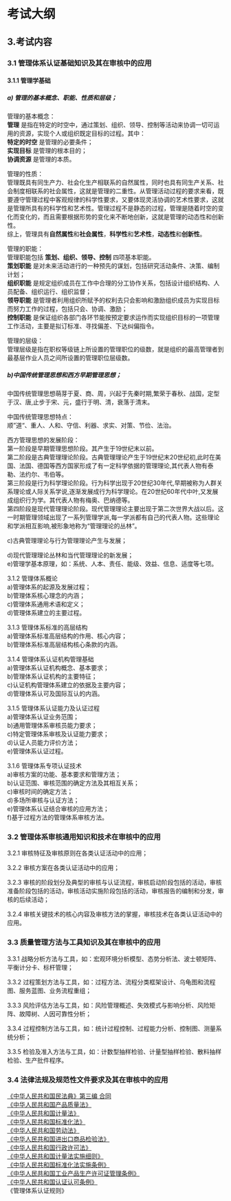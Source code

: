 # 考试大纲

## 3.考试内容 
### 3.1 管理体系认证基础知识及其在审核中的应用 
#### 3.1.1 管理学基础 
##### a) 管理的基本概念、职能、性质和层级；  

管理的基本概念：  
**管理** 是指在特定的时空中，通过策划、组织、领导、控制等活动来协调一切可运用的资源，实现个人或组织既定目标的过程。其中：  
**特定的时空** 是管理的必要条件；  
**实现目标** 是管理的根本目的；  
**协调资源** 是管理的本质。  

管理的性质：  
管理既具有同生产力、社会化生产相联系的自然属性，同时也具有同生产关系、社会制度相联系的社会属性，这就是管理的二重性。从管理活动过程的要求来看，既要遵守管理过程中客观规律的科学性要求，又要体现灵活协调的艺术性要求，这就是管理所具有的科学性和艺术性。管理过程不是静态的过程，管理是随着时空的变化而变化的，而且需要根据形势的变化来不断地创新，这就是管理的动态性和创新性。  
综上，管理具有**自然属性**和**社会属性**，**科学性**和**艺术性**，**动态性**和**创新性**。

管理的职能：  
管理职能包括 **策划、组织、领导、控制** 四项基本职能。  
**策划职能** 是对未来活动进行的一种预先的谋划，包括研究活动条件、决策、编制计划；  
**组织职能** 是规定组织成员在工作中合理的分工协作关系，包括设计组织结构、人员配备、组织运行、组织监督；  
**领导职能** 是管理者利用组织所赋予的权利去只会影响和激励组织成员为实现目标而努力工作的过程，包括只会、协调、激励；  
**控制职能** 是保证组织各部门各环节能按预定要求运作而实现组织目标的一项管理工作活动，主要是拟订标准、寻找偏差、下达纠偏指令。

管理的层级：  
管理层级是指在职权等级链上所设置的管理职位的级数，就是组织的最高管理者到最基层作业人员之间所设置的管理职位层级数。

##### b)中国传统管理思想和西方早期管理思想；   

中国传统管理思想萌芽于夏、商、周，兴起于先秦时期,繁荣于春秋、战国，定型于汉、唐,止步于宋、元，盛行于明、清，衰落于清末。

中国传统管理思想特点：  
顺”道“、重人、人和、守信、利器、求实、对策、节俭、法治。

西方管理思想的发展阶段：  
第一阶段是早期管理思想阶段。其产生于19世纪末以前。  
第二阶段是古典管理理论阶段。古典管理理论产生于19世纪末20世纪初,此时在美国、法国、德国等西方国家形成了有一定科学依据的管理理论,其代表人物有泰勒、法约尔、韦伯等。  
第三阶段是行为科学理论阶段。行为科学出现于20世纪30年代,早期被称为人群关系理论或人际关系学说,逐渐发展成行为科学理论。在20世纪60年代中叶,又发展成组织行为学。其代表人物有梅奥、巴纳德等。  
第四阶段是现代管理理论阶段。现代管理理论主要出现于第二次世界大战以后。这一时期管理领域出现了一系列管理学派,每一学派都有自己的代表人物。这些理论和学派相互影响,被形象地称为“管理理论的丛林”。

c)古典管理理论与行为管理理论产生与发展；   


d)现代管理理论丛林和当代管理理论的新发展；   
e)管理学基本原理，如：系统、人本、责任、能级、效益、信息、适度等七项。 

3.1.2 管理体系概论   
a)管理体系的起源及发展过程；  
b)管理体系核心理念的内涵；   
c)管理体系通用术语和定义；   
d)管理体系建立的主要过程。   

 3.1.3 管理体系标准的高层结构   
a)管理体系标准高层结构的作用、核心内容；   
b)管理体系标准高层结构核心条款的内涵。  

 3.1.4 管理体系认证机构管理基础   
a)管理体系认证机构概念、基本要求；   
b)管理体系认证机构的主要特征；   
c)认证机构管理体系建立的依据及主要内容；   
d)管理体系认可及国际互认的内涵。   

 3.1.5 管理体系认证能力及认证过程   
a)管理体系认证业务范围；    
b)通用管理体系审核员能力要求；    
c)特定管理体系审核及认证能力要求；    
d)认证人员能力评价方法；    
e)管理体系认证过程。    

 3.1.6 管理体系专项认证技术   
a)审核方案的功能、基本要求和管理方法；   
b)认证范围、审核范围的确定方法及其相互关系；   
c)审核时间的确定方法；   
d)多场所审核与认证方法；   
e)管理体系认证结合审核的应用方法；   
f)基于过程方法的管理体系审核方法。   

### 3.2 管理体系审核通用知识和技术在审核中的应用 
 3.2.1 审核特征及审核原则在各类认证活动中的应用； 

 3.2.2 审核方案在各类认证活动中的应用； 

 3.2.3 审核的阶段划分及典型的审核与认证流程，审核启动阶段包括的活动，审核准备阶段包括的活动，审核活动实施阶段包括的活动，审核报告的编制和分发，审核的后续活动； 

 3.2.4 审核关键技术的核心内容及审核方法的掌握，审核技术在各类认证活动中的应用。 
### 3.3 质量管理方法与工具知识及其在审核中的应用 
 3.3.1 战略分析方法与工具，如：宏观环境分析模型、态势分析法、波士顿矩阵、平衡计分卡、标杆管理； 

 3.3.2 过程策划方法与工具，如：过程方法、流程分类框架设计、乌龟图和流程图、服务蓝图、业务流程重组； 

 3.3.3 风险评估方法与工具，如：风险管理概述、失效模式与影响分析、风险矩阵、故障树、人因可靠性分析；

 3.3.4 过程控制方法与工具，如：统计过程控制、过程能力分析、控制图、测量系统分析； 

 3.3.5 检验及准入方法与工具，如：计数型抽样检验、计量型抽样检验、散料抽样检验、生产批件程序。 

### 3.4 法律法规及规范性文件要求及其在审核中的应用 

[《中华人民共和国民法典》第三编 合同 ](http://yangmn.com:3200/web/法规/中华人民共和国民法典.pdf)  
[《中华人民共和国产品质量法》 ](http://yangmn.com:3200/web/法规/中华人民共和国产品质量法.pdf)  
[《中华人民共和国计量法》 ](http://yangmn.com:3200/web/法规/中华人民共和国计量法.pdf)  
[《中华人民共和国标准化法》 ](http://yangmn.com:3200/web/法规/中华人民共和国标准化法.pdf)  
[《中华人民共和国劳动法》 ](http://yangmn.com:3200/web/法规/中华人民共和国劳动法.pdf)  
[《中华人民共和国进出口商品检验法》 ](http://yangmn.com:3200/web/法规/中华人民共和国进出口商品检验法.pdf)  
[《中华人民共和国行政许可法》 ](http://yangmn.com:3200/web/法规/中华人民共和国行政许可法.pdf)  
[《中华人民共和国计量法实施细则》 ](http://yangmn.com:3200/web/法规/中华人民共和国计量法实施细则.pdf)  
[《中华人民共和国标准化法实施条例》 ](http://yangmn.com:3200/web/法规/中华人民共和国标准化法实施条例.pdf)  
[《中华人民共和国工业产品生产许可证管理条例》 ](http://yangmn.com:3200/web/法规/中华人民共和国工业产品生产许可证管理条例.pdf)  
[《中华人民共和国认证认可条例》 ](http://yangmn.com:3200/web/法规/中华人民共和国认证认可条例.pdf)  
《管理体系认证规则》  
